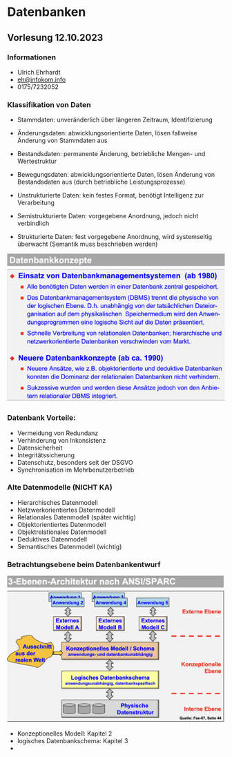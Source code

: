 # Datenbanken

## Vorlesung 12.10.2023

### Informationen

- Ulrich Ehrhardt
- eh@infokom.info
- 0175/7232052

### Klassifikation von Daten

- Stammdaten: unveränderlich über längeren Zeitraum, Identifizierung
- Änderungsdaten: abwicklungsorientierte Daten, lösen fallweise Änderung von Stammdaten aus
- Bestandsdaten: permanente Änderung, betriebliche Mengen- und Wertestruktur
- Bewegungsdaten: abwicklungsorientierte Daten, lösen Änderung von Bestandsdaten aus (durch betriebliche
  Leistungsprozesse)

- Unstrukturierte Daten: kein festes Format, benötigt Intelligenz zur Verarbeitung
- Semistrukturierte Daten: vorgegebene Anordnung, jedoch nicht verbindlich
- Strukturierte Daten: fest vorgegebene Anordnung, wird systemseitig überwacht (Semantik muss beschrieben werden)

<img src="bilder/DBMS.png" alt="Datenbankmanagementsystem">

### Datenbank Vorteile:

- Vermeidung von Redundanz
- Verhinderung von Inkonsistenz
- Datensicherheit
- Integritätssicherung
- Datenschutz, besonders seit der DSGVO
- Synchronisation im Mehrbenutzerbetrieb

### Alte Datenmodelle (NICHT KA)

- Hierarchisches Datenmodell
- Netzwerkorientiertes Datenmodell
- Relationales Datenmodell (später wichtig)
- Objektorientiertes Datenmodell
- Objektrelationales Datenmodell
- Deduktives Datenmodell
- Semantisches Datenmodell (wichtig)

### Betrachtungsebene beim Datenbankentwurf

<img src="bilder/3EbenenArchitektur.png" alt="3 Ebenen Architektur">

- Konzeptionelles Modell: Kapitel 2
- logisches Datenbankschema: Kapitel 3
- 